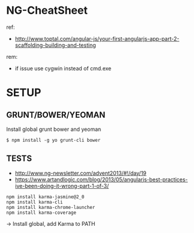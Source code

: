 NG-CheatSheet
=====================
ref:
- http://www.toptal.com/angular-js/your-first-angularjs-app-part-2-scaffolding-building-and-testing

rem:
- if issue use cygwin instead of cmd.exe

SETUP
=====

GRUNT/BOWER/YEOMAN
------------------

Install global grunt bower and yeoman

```
$ npm install -g yo grunt-cli bower
```

TESTS
-----
- http://www.ng-newsletter.com/advent2013/#!/day/19
- https://www.artandlogic.com/blog/2013/05/angularjs-best-practices-ive-been-doing-it-wrong-part-1-of-3/

```
npm install karma-jasmine@2_0
npm install karma-cli 
npm install karma-chrome-launcher
npm install karma-coverage
```

-> Install global, add Karma to PATH

